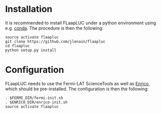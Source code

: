 # Installation

It is recommended to install FLaapLUC under a python environment using e.g. [conda](https://www.continuum.io/downloads). The procedure is then the following:

```conda create -n flaapluc python=2.7 astropy matplotlib ephem
source activate flaapluc
git clone https://github.com/jlenain/flaapluc
cd flaapluc
python setup.py install
```

# Configuration

FLaapLUC needs to use the Fermi-LAT ScienceTools as well as [Enrico](http://enrico.readthedocs.io), which should be pre-installed. The configuration is then the following:

```
. $FERMI_DIR/fermi-init.sh
. $ENRICO_DIR/enrico-init.sh
source activate flaapluc
```

